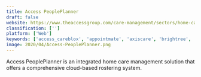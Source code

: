 ```yaml
---
title: Access PeoplePlanner
draft: false 
website: https://www.theaccessgroup.com/care-management/sectors/home-care/
classification: ['']
platform: ['Web']
keywords: ['access_careblox', 'appointmate', 'axiscare', 'brightree', 'casamba_health_and_hospice', 'clearcare', 'elements_vista', 'excel_health_skilled_nursing', 'hhaexchange', 'home_health_centre', 'hometrak', 'kinnser_adl', 'note-e-fied_perfect', 'playmaker_crm', 'softima_on_demand_homecare', 'wellsky_private_duty', 'devero_for_home_health_care', 'ersp', 'icarehealth', 'myunity']
image: 2020/04/Access-PeoplePlanner.png
---
```

Access PeoplePlanner is an integrated home care management solution that offers a comprehensive cloud-based rostering system.